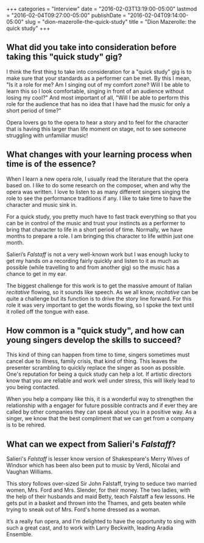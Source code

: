 +++
categories = "Interview"
date = "2016-02-03T13:19:00-05:00"
lastmod = "2016-02-04T09:27:00-05:00"
publishDate = "2016-02-04T09:14:00-05:00"
slug = "dion-mazerolle-the-quick-study"
title = "Dion Mazerolle: the quick study"
+++

## What did you take into consideration before taking this "quick study" gig?

I think the first thing to take into consideration for a "quick study" gig is to make sure that your standards as a performer can be met. By this I mean, "Is it a role for me? Am I singing out of my comfort zone? Will I be able to learn this so I look comfortable, singing in front of an audience without losing my cool?" And most important of all, "Will I be able to perform this role  for the audience that has no idea that I have had the music for only a short period of time?" 

Opera lovers go to the opera to hear a story and to feel for the character that is having this larger than life moment on stage, not to see someone struggling with unfamiliar music! 

## What changes with your learning process when time is of the essence?

When I learn a new opera role, I usually read the literature that the opera based on.  I like to do some research on the composer, when and why the opera was written.  I love to listen to as many different singers singing the role to see the performance traditions if any.  I like to take time to have the character and music sink in. 

For a quick study, you pretty much have to fast track everything so that you can be in control of the music and trust your instincts as a performer to bring that character to life in a short period of time. Normally, we have months to prepare a role. I am bringing this character to life within just one month. 

Salieri’s *Falstaff* is not a very well-known work but I was enough lucky to get my hands on a recording fairly quickly and listen to it as much as possible (while travelling to and from another gig) so the music has a chance to get in my ear. 

The biggest challenge for this work is to get the massive amount of Italian *recitative* flowing, so it sounds like speech. As we all know, *recitative* can be quite a challenge but its function is to drive the story line forward. For this role it was very important to get the words flowing, so I spoke the text until it rolled off the tongue with ease. 

## How common is a "quick study", and how can young singers develop the skills to succeed?

This kind of thing can happen from time to time, singers sometimes must cancel due to illness, family crisis, that kind of thing. This leaves the presenter scrambling to quickly replace the singer as soon as possible. One's reputation for being a quick study can help a lot. If artistic directors know that you are reliable and work well under stress, this will likely lead to you being contacted.

When you help a company like this, it is a wonderful way to strengthen the relationship with a engager for future possible contracts and if ever they are called by other companies they can speak about you in a positive way. As a singer, we know that the best compliment that we can get from a company is to be rehired. 

## What can we expect from Salieri's *Falstaff*? 

Salieri's *Falstaff* is lesser know version of Shakespeare's Merry Wives of Windsor which has been also been put to music by Verdi, Nicolai and Vaughan Williams. 

This story follows over-sized Sir John Falstaff, trying to seduce two married women, Mrs. Ford and Mrs. Slender, for their money. The two ladies, with the help of their husbands and maid Betty, teach Falstaff a few lessons. He gets put in a basket and thrown into the Thames, and gets beaten while trying to sneak out of Mrs. Ford's home dressed as a woman. 

It’s a really fun opera, and I'm delighted to have the opportunity to sing with such a great cast, and to work with Larry Beckwith, leading Aradia Ensemble. 
